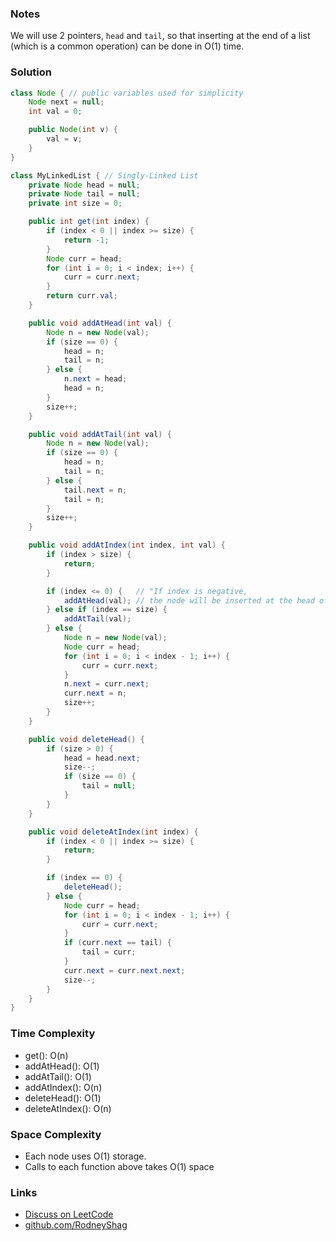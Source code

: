 ### Notes

We will use 2 pointers, `head` and `tail`, so that inserting at the end of a list (which is a common operation) can be done in O(1) time.

### Solution

```java
class Node { // public variables used for simplicity
    Node next = null;
    int val = 0;

    public Node(int v) {
        val = v;
    }
}

class MyLinkedList { // Singly-Linked List
    private Node head = null;
    private Node tail = null;
    private int size = 0;

    public int get(int index) {
        if (index < 0 || index >= size) {
            return -1;
        }
        Node curr = head;
        for (int i = 0; i < index; i++) {
            curr = curr.next;
        }
        return curr.val;
    }

    public void addAtHead(int val) {
        Node n = new Node(val);
        if (size == 0) {
            head = n;
            tail = n;
        } else {
            n.next = head;
            head = n;
        }
        size++;
    }

    public void addAtTail(int val) {
        Node n = new Node(val);
        if (size == 0) {
            head = n;
            tail = n;
        } else {
            tail.next = n;
            tail = n;
        }
        size++;
    }

    public void addAtIndex(int index, int val) {
        if (index > size) {
            return;
        }

        if (index <= 0) {   // "If index is negative,
            addAtHead(val); // the node will be inserted at the head of the list."
        } else if (index == size) {
            addAtTail(val);
        } else {
            Node n = new Node(val);
            Node curr = head;
            for (int i = 0; i < index - 1; i++) {
                curr = curr.next;
            }
            n.next = curr.next;
            curr.next = n;
            size++;
        }
    }

    public void deleteHead() {
        if (size > 0) {
            head = head.next;
            size--;
            if (size == 0) {
                tail = null;
            }
        }
    }

    public void deleteAtIndex(int index) {
        if (index < 0 || index >= size) {
            return;
        }

        if (index == 0) {
            deleteHead();
        } else {
            Node curr = head;
            for (int i = 0; i < index - 1; i++) {
                curr = curr.next;
            }
            if (curr.next == tail) {
                tail = curr;
            }
            curr.next = curr.next.next;
            size--;
        }
    }
}
```

### Time Complexity

- get(): O(n)
- addAtHead(): O(1)
- addAtTail(): O(1)
- addAtIndex(): O(n)
- deleteHead(): O(1)
- deleteAtIndex(): O(n)

### Space Complexity

- Each node uses O(1) storage.
- Calls to each function above takes O(1) space

### Links

- [Discuss on LeetCode](https://leetcode.com/problems/design-linked-list/discuss/343580)
- [github.com/RodneyShag](https://github.com/RodneyShag)
